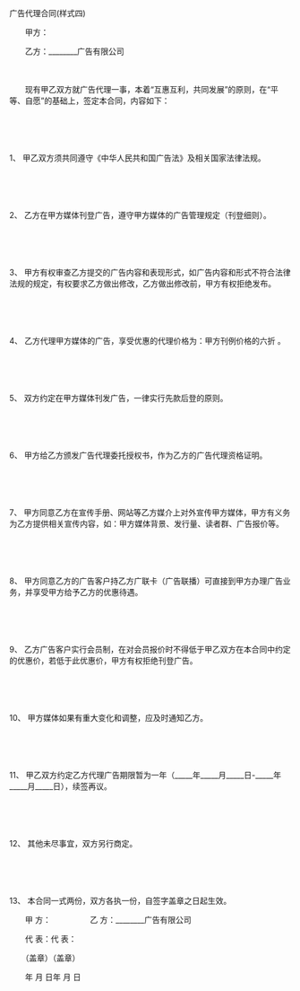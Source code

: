 



广告代理合同(样式四)



 

　　甲方：

　　乙方：________广告有限公司

　　

　　现有甲乙双方就广告代理一事，本着“互惠互利，共同发展”的原则，在“平等、自愿”的基础上，签定本合同，内容如下：

　　

　　

1、
甲乙双方须共同遵守《中华人民共和国广告法》及相关国家法律法规。

　　

　　

2、
乙方在甲方媒体刊登广告，遵守甲方媒体的广告管理规定（刊登细则）。

　　

　　

3、
甲方有权审查乙方提交的广告内容和表现形式，如广告内容和形式不符合法律法规的规定，有权要求乙方做出修改，乙方做出修改前，甲方有权拒绝发布。

　　

　　

4、
乙方代理甲方媒体的广告，享受优惠的代理价格为：甲方刊例价格的六折 。

　　

　　

5、
双方约定在甲方媒体刊发广告，一律实行先款后登的原则。

　　

　　

6、
甲方给乙方颁发广告代理委托授权书，作为乙方的广告代理资格证明。

　　

　　

7、
甲方同意乙方在宣传手册、网站等乙方媒介上对外宣传甲方媒体，甲方有义务为乙方提供相关宣传内容，如：甲方媒体背景、发行量、读者群、广告报价等。

　　

　　

8、
甲方同意乙方的广告客户持乙方广联卡（广告联播）可直接到甲方办理广告业务，并享受甲方给予乙方的优惠待遇。

　　

　　

9、
乙方广告客户实行会员制，在对会员报价时不得低于甲乙双方在本合同中约定的优惠价，若低于此优惠价，甲方有权拒绝刊登广告。

　　

　　

10、
甲方媒体如果有重大变化和调整，应及时通知乙方。

　　

　　

11、
甲乙双方约定乙方代理广告期限暂为一年（_____年_____月_____日-_____年_____月_____日），续签再议。

　　

　　

12、
其他未尽事宜，双方另行商定。

　　

　　

13、
本合同一式两份，双方各执一份，自签字盖章之日起生效。　　

　　甲 方：　　　　　乙 方：________广告有限公司

　　代 表：代 表：

　　（盖章）（盖章）

　　年 月 日年 月 日